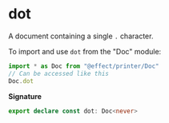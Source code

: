 # dot

A document containing a single `.` character.

To import and use `dot` from the "Doc" module:

```ts
import * as Doc from "@effect/printer/Doc"
// Can be accessed like this
Doc.dot
```

**Signature**

```ts
export declare const dot: Doc<never>
```

